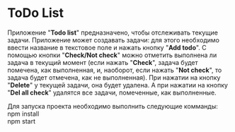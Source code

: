 # ToDo List
Приложение "**Todo list**" предназначено, чтобы отслеживать текущие задачи. Приложение может создавать задачи: для этого необходимо ввести название в текстовое поле и нажать кнопку "**Add todo**". С помощью кнопки "**Check/Not check**" можно отметить выполнена ли задача в текущий момент (если нажать "**Check**", задача будет помечена, как выполненная, и, наоборот, если нажать "**Not check**", то задача будет отмечена, как не выполненная). При нажатии на кнопку "**Delete**" у текущей задачи, она будет удалена. А при нажатии на кнопку "**Del all check**" удалятся все задачи, помеченные, как выполненные.

Для запуска проекта необходимо выполнить следующие комманды:   
    npm install   
    npm start
